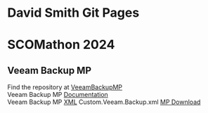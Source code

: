 # David Smith Git Pages

# SCOMathon 2024
## Veeam Backup MP
Find the repository at [VeeamBackupMP](https://github.com/dsmith14w/VeeamBackupMP)  
Veeam Backup MP [Documentation]("SCOMathon2024-MPdoc.html")  
Veeam Backup MP [XML]("Custom.Veeam.Backups.xml")
Custom.Veeam.Backup.xml <a href="Custom.Veeam.Backups.xml" download>MP Download</a>